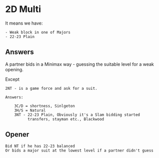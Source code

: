 # 2D Multi

It means we have:

    - Weak block in one of Majors
    - 22-23 Plain

## Answers

A partner bids in a Minimax way - guessing the suitable level
for a weak opening.

Except

    2NT - is a game force and ask for a suit.

    Answers:

        3C/D = shortness, Sinlgeton
        3H/S = Natural
        3NT - 22-23 Plain, Obviously it's a Slam bidding started
              transfers, stayman etc., Blackwood

## Opener

    Bid NT if he has 22-23 balanced
    Or bids a major suit at the lowest level if a partner didn't guess
